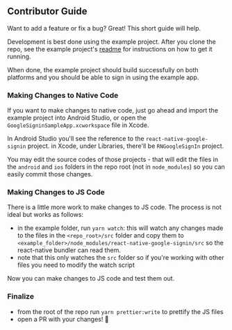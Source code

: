 ## Contributor Guide

Want to add a feature or fix a bug? Great! This short guide will help.

Development is best done using the example project. After you clone the repo, see the example project's [readme](../example/README.md) for instructions on how to get it running.

When done, the example project should build successfully on both platforms and you should be able to sign in using the example app.

### Making Changes to Native Code

If you want to make changes to native code, just go ahead and import the example project into Android Studio, or open the `GoogleSigninSampleApp.xcworkspace` file in Xcode.

In Android Studio you'll see the reference to the `react-native-google-signin` project.
in Xcode, under Libraries, there'll be `RNGoogleSignIn` project.

You may edit the source codes of those projects - that will edit the files in the `android` and `ios` folders in the repo root (not in `node_modules`) so you can easily commit those changes.

### Making Changes to JS Code

There is a little more work to make changes to JS code. The process is not ideal but works as follows:

- in the example folder, run `yarn watch`: this will watch any changes made to the files in the `<repo_root>/src` folder and copy them to `<example_folder>/node_modules/react-native-google-signin/src` so the react-native bundler can read them.
- note that this only watches the `src` folder so if you're working with other files you need to modify the watch script

Now you can make changes to JS code and test them out.

### Finalize

- from the root of the repo run `yarn prettier:write` to prettify the JS files
- open a PR with your changes! :tada:

